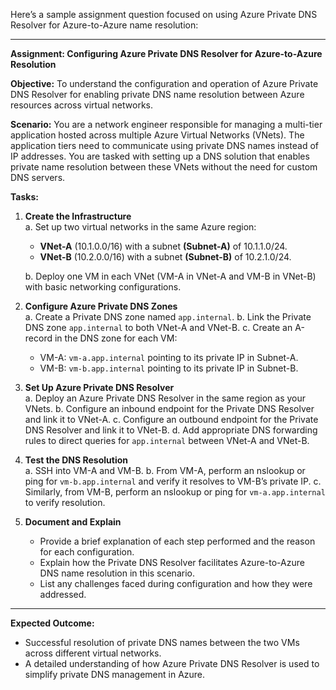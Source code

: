 Here’s a sample assignment question focused on using Azure Private DNS Resolver for Azure-to-Azure name resolution:

---

**Assignment: Configuring Azure Private DNS Resolver for Azure-to-Azure Resolution**

**Objective:**
To understand the configuration and operation of Azure Private DNS Resolver for enabling private DNS name resolution between Azure resources across virtual networks.

**Scenario:**
You are a network engineer responsible for managing a multi-tier application hosted across multiple Azure Virtual Networks (VNets). The application tiers need to communicate using private DNS names instead of IP addresses. You are tasked with setting up a DNS solution that enables private name resolution between these VNets without the need for custom DNS servers.

**Tasks:**

1. **Create the Infrastructure**  
   a. Set up two virtual networks in the same Azure region:
   - **VNet-A** (10.1.0.0/16) with a subnet **(Subnet-A)** of 10.1.1.0/24.
   - **VNet-B** (10.2.0.0/16) with a subnet **(Subnet-B)** of 10.2.1.0/24.
   
   b. Deploy one VM in each VNet (VM-A in VNet-A and VM-B in VNet-B) with basic networking configurations.

2. **Configure Azure Private DNS Zones**  
   a. Create a Private DNS zone named `app.internal`.
   b. Link the Private DNS zone `app.internal` to both VNet-A and VNet-B.
   c. Create an A-record in the DNS zone for each VM:
      - VM-A: `vm-a.app.internal` pointing to its private IP in Subnet-A.
      - VM-B: `vm-b.app.internal` pointing to its private IP in Subnet-B.

3. **Set Up Azure Private DNS Resolver**  
   a. Deploy an Azure Private DNS Resolver in the same region as your VNets.
   b. Configure an inbound endpoint for the Private DNS Resolver and link it to VNet-A.
   c. Configure an outbound endpoint for the Private DNS Resolver and link it to VNet-B.
   d. Add appropriate DNS forwarding rules to direct queries for `app.internal` between VNet-A and VNet-B.

4. **Test the DNS Resolution**  
   a. SSH into VM-A and VM-B.
   b. From VM-A, perform an nslookup or ping for `vm-b.app.internal` and verify it resolves to VM-B’s private IP.
   c. Similarly, from VM-B, perform an nslookup or ping for `vm-a.app.internal` to verify resolution.

5. **Document and Explain**  
   - Provide a brief explanation of each step performed and the reason for each configuration.
   - Explain how the Private DNS Resolver facilitates Azure-to-Azure DNS name resolution in this scenario.
   - List any challenges faced during configuration and how they were addressed.

---

**Expected Outcome:**
- Successful resolution of private DNS names between the two VMs across different virtual networks.
- A detailed understanding of how Azure Private DNS Resolver is used to simplify private DNS management in Azure.
